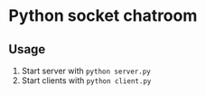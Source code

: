 # Python socket chatroom
## Usage
1. Start server with `python server.py`
2. Start clients with `python client.py`
